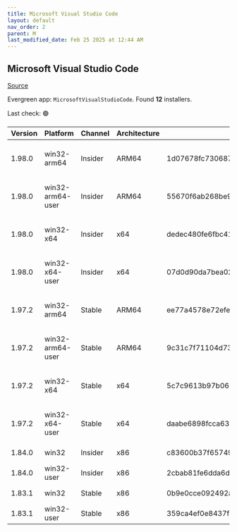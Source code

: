```yaml
---
title: Microsoft Visual Studio Code
layout: default
nav_order: 2
parent: M
last_modified_date: Feb 25 2025 at 12:44 AM
---
```


## Microsoft Visual Studio Code

[Source](https://code.visualstudio.com)

Evergreen app: `MicrosoftVisualStudioCode`. Found **12** installers.

Last check: 🟢

| Version | Platform         | Channel | Architecture | Sha256                                                           | URI                                                                                                                                                                                                                                                                                                            |
| ------- | ---------------- | ------- | ------------ | ---------------------------------------------------------------- | -------------------------------------------------------------------------------------------------------------------------------------------------------------------------------------------------------------------------------------------------------------------------------------------------------------- |
| 1.98.0  | win32-arm64      | Insider | ARM64        | 1d07678fc7306878f7013526a2ec5e63359133e6d67acc702d86a991aa4e55bf | [https://vscode.download.prss.microsoft.com/dbazure/download/insider/e95380d32c974525a0736f258db73214a27b1a09/VSCodeSetup-arm64-1.98.0-insider.exe](https://vscode.download.prss.microsoft.com/dbazure/download/insider/e95380d32c974525a0736f258db73214a27b1a09/VSCodeSetup-arm64-1.98.0-insider.exe)         |
| 1.98.0  | win32-arm64-user | Insider | ARM64        | 55670f6ab268be985956b1745211f6f3ab498411f11b8d2ba561d56d3c75421a | [https://vscode.download.prss.microsoft.com/dbazure/download/insider/e95380d32c974525a0736f258db73214a27b1a09/VSCodeUserSetup-arm64-1.98.0-insider.exe](https://vscode.download.prss.microsoft.com/dbazure/download/insider/e95380d32c974525a0736f258db73214a27b1a09/VSCodeUserSetup-arm64-1.98.0-insider.exe) |
| 1.98.0  | win32-x64        | Insider | x64          | dedec480fe6fbc413c9246d8b62c649917864e3292a80d2af603d77f5ca98f51 | [https://vscode.download.prss.microsoft.com/dbazure/download/insider/e95380d32c974525a0736f258db73214a27b1a09/VSCodeSetup-x64-1.98.0-insider.exe](https://vscode.download.prss.microsoft.com/dbazure/download/insider/e95380d32c974525a0736f258db73214a27b1a09/VSCodeSetup-x64-1.98.0-insider.exe)             |
| 1.98.0  | win32-x64-user   | Insider | x64          | 07d0d90da7bea02e6ffd1cdb1b68534e1b664cfc47c85b2dac6cf66c5b6689de | [https://vscode.download.prss.microsoft.com/dbazure/download/insider/e95380d32c974525a0736f258db73214a27b1a09/VSCodeUserSetup-x64-1.98.0-insider.exe](https://vscode.download.prss.microsoft.com/dbazure/download/insider/e95380d32c974525a0736f258db73214a27b1a09/VSCodeUserSetup-x64-1.98.0-insider.exe)     |
| 1.97.2  | win32-arm64      | Stable  | ARM64        | ee77a4578e72efed9a632842a312d2dbb6303b23c6151749f868e3ea97db2b72 | [https://vscode.download.prss.microsoft.com/dbazure/download/stable/e54c774e0add60467559eb0d1e229c6452cf8447/VSCodeSetup-arm64-1.97.2.exe](https://vscode.download.prss.microsoft.com/dbazure/download/stable/e54c774e0add60467559eb0d1e229c6452cf8447/VSCodeSetup-arm64-1.97.2.exe)                           |
| 1.97.2  | win32-arm64-user | Stable  | ARM64        | 9c31c7f71104d733820b4432223437956ad6e2bde3923df3aba5b0b7d8d98462 | [https://vscode.download.prss.microsoft.com/dbazure/download/stable/e54c774e0add60467559eb0d1e229c6452cf8447/VSCodeUserSetup-arm64-1.97.2.exe](https://vscode.download.prss.microsoft.com/dbazure/download/stable/e54c774e0add60467559eb0d1e229c6452cf8447/VSCodeUserSetup-arm64-1.97.2.exe)                   |
| 1.97.2  | win32-x64        | Stable  | x64          | 5c7c9613b97b06bc524ace9cba6bf740b699a7df4d8c0d2650830057bd6fcd00 | [https://vscode.download.prss.microsoft.com/dbazure/download/stable/e54c774e0add60467559eb0d1e229c6452cf8447/VSCodeSetup-x64-1.97.2.exe](https://vscode.download.prss.microsoft.com/dbazure/download/stable/e54c774e0add60467559eb0d1e229c6452cf8447/VSCodeSetup-x64-1.97.2.exe)                               |
| 1.97.2  | win32-x64-user   | Stable  | x64          | daabe6898fcca63afae8c69436df1f49687c390d2c7b2eb6ac6b3e9bc5821f39 | [https://vscode.download.prss.microsoft.com/dbazure/download/stable/e54c774e0add60467559eb0d1e229c6452cf8447/VSCodeUserSetup-x64-1.97.2.exe](https://vscode.download.prss.microsoft.com/dbazure/download/stable/e54c774e0add60467559eb0d1e229c6452cf8447/VSCodeUserSetup-x64-1.97.2.exe)                       |
| 1.84.0  | win32            | Insider | x86          | c83600b37f65749ea9e16496847bbfd967dece2472cee7d8011ae719e2633c18 | [https://az764295.vo.msecnd.net/insider/0c36b92c82064882a228487040187cfc13669c0f/VSCodeSetup-ia32-1.84.0-insider.exe](https://az764295.vo.msecnd.net/insider/0c36b92c82064882a228487040187cfc13669c0f/VSCodeSetup-ia32-1.84.0-insider.exe)                                                                     |
| 1.84.0  | win32-user       | Insider | x86          | 2cbab81fe6dda6dfb07751707107db95ba7afa0a6ada65a1df78a04eef0aadf5 | [https://az764295.vo.msecnd.net/insider/0c36b92c82064882a228487040187cfc13669c0f/VSCodeUserSetup-ia32-1.84.0-insider.exe](https://az764295.vo.msecnd.net/insider/0c36b92c82064882a228487040187cfc13669c0f/VSCodeUserSetup-ia32-1.84.0-insider.exe)                                                             |
| 1.83.1  | win32            | Stable  | x86          | 0b9e0cce092492a88cdaf12048e3630290944b051f3194c5ca3d6b7012f05e7f | [https://az764295.vo.msecnd.net/stable/a6606b6ca720bca780c2d3c9d4cc3966ff2eca12/VSCodeSetup-ia32-1.83.1.exe](https://az764295.vo.msecnd.net/stable/a6606b6ca720bca780c2d3c9d4cc3966ff2eca12/VSCodeSetup-ia32-1.83.1.exe)                                                                                       |
| 1.83.1  | win32-user       | Stable  | x86          | 359ca4ef0e8437f7e5183a97a9d79834463a3df88bb10c82c48cc2bd53b8a7e5 | [https://az764295.vo.msecnd.net/stable/a6606b6ca720bca780c2d3c9d4cc3966ff2eca12/VSCodeUserSetup-ia32-1.83.1.exe](https://az764295.vo.msecnd.net/stable/a6606b6ca720bca780c2d3c9d4cc3966ff2eca12/VSCodeUserSetup-ia32-1.83.1.exe)                                                                               |
